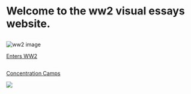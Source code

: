 <param ve-config  layout="index" >

# Welcome to the ww2 visual essays website.


##
![ww2 image](https://upload.wikimedia.org/wikipedia/commons/4/4f/A_gun_turret_on_a_restored_WW2_Lancaster_bomber_-c.jpg)

[Enters WW2](https://jamesjj1979.github.io/ww2/ww2)



##
[Concentration Camps](https://jamesjj1979.github.io/ww2/concentrationcamps)


<a href="https://juncture-digital.org"><img src="https://juncture-digital.org/images/ve-button.png"></a>
